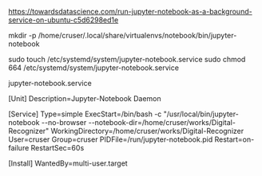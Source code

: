 https://towardsdatascience.com/run-jupyter-notebook-as-a-background-service-on-ubuntu-c5d6298ed1e


mkdir -p /home/cruser/.local/share/virtualenvs/notebook/bin/jupyter-notebook 

sudo touch /etc/systemd/system/jupyter-notebook.service
sudo chmod 664  /etc/systemd/system/jupyter-notebook.service


jupyter-notebook.service

[Unit]
Description=Jupyter-Notebook Daemon

[Service]
Type=simple
ExecStart=/bin/bash -c "/usr/local/bin/jupyter-notebook --no-browser --notebook-dir=/home/cruser/works/Digital-Recognizer"
WorkingDirectory=/home/cruser/works/Digital-Recognizer
User=cruser
Group=cruser
PIDFile=/run/jupyter-notebook.pid
Restart=on-failure
RestartSec=60s

[Install]
WantedBy=multi-user.target